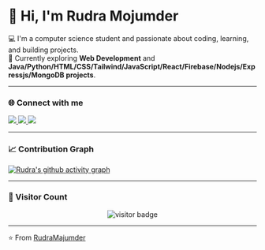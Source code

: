 # 👋 Hi, I'm Rudra Mojumder  

💻 I'm a computer science student and passionate about coding, learning, and building projects.  
🚀 Currently exploring **Web Development** and **Java/Python/HTML/CSS/Tailwind/JavaScript/React/Firebase/Nodejs/Expressjs/MongoDB projects**.  

---

### 🌐 Connect with me  

<p align="left">
<a href="https://www.facebook.com/TheRudraBro/" target="_blank">
  <img src="https://img.shields.io/badge/Facebook-%231877F2.svg?&style=for-the-badge&logo=facebook&logoColor=white" />
</a> 

<a href="https://www.instagram.com/rudra_majumder_/" target="_blank">
  <img src="https://img.shields.io/badge/Instagram-%23E4405F.svg?&style=for-the-badge&logo=instagram&logoColor=white" />
</a> 

<a href="https://www.linkedin.com/in/rudra-mojumder-05a053306/" target="_blank">
  <img src="https://img.shields.io/badge/LinkedIn-%230077B5.svg?&style=for-the-badge&logo=linkedin&logoColor=white" />
</a>
</p>

---

### 📈 Contribution Graph  

[![Rudra's github activity graph](https://github-readme-activity-graph.vercel.app/graph?TheRudraBro=TheRudraBro&theme=react-dark)](https://github.com/ashutosh00710/github-readme-activity-graph)

---

### 👀 Visitor Count  

<p align="center">
  <img src="https://komarev.com/ghpvc/?TheRudraBro=TheRudraBro&label=Visitors&color=0e75b6&style=flat" alt="visitor badge" />
</p>

---
⭐️ From [RudraMajumder](https://github.com/TheRudraBro)
